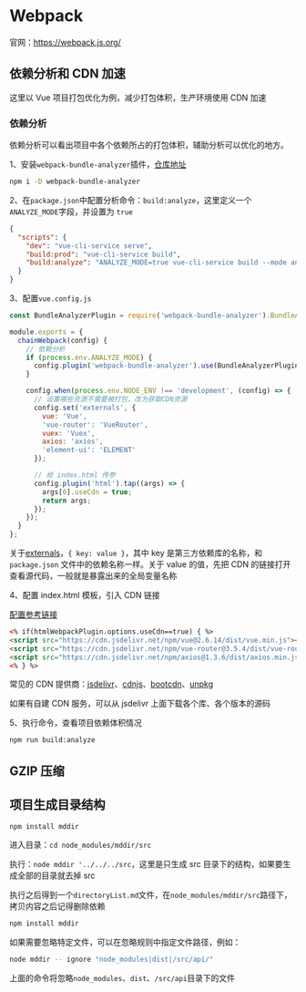 # Webpack

官网：<https://webpack.js.org/>

## 依赖分析和 CDN 加速

这里以 Vue 项目打包优化为例，减少打包体积，生产环境使用 CDN 加速

### 依赖分析

依赖分析可以看出项目中各个依赖所占的打包体积，辅助分析可以优化的地方。

1、安装`webpack-bundle-analyzer`插件，[仓库地址](https://github.com/webpack-contrib/webpack-bundle-analyzer)

```sh
npm i -D webpack-bundle-analyzer
```

2、在`package.json`中配置分析命令：`build:analyze`，这里定义一个`ANALYZE_MODE`字段，并设置为 `true`

```json
{
  "scripts": {
    "dev": "vue-cli-service serve",
    "build:prod": "vue-cli-service build",
    "build:analyze": "ANALYZE_MODE=true vue-cli-service build --mode analyze"
  }
}
```

3、配置`vue.config.js`

```js
const BundleAnalyzerPlugin = require('webpack-bundle-analyzer').BundleAnalyzerPlugin;

module.exports = {
  chainWebpack(config) {
    // 依赖分析
    if (process.env.ANALYZE_MODE) {
      config.plugin('webpack-bundle-analyzer').use(BundleAnalyzerPlugin);
    }

    config.when(process.env.NODE_ENV !== 'development', (config) => {
      // 设置哪些资源不需要被打包，改为获取CDN资源
      config.set('externals', {
        vue: 'Vue',
        'vue-router': 'VueRouter',
        vuex: 'Vuex',
        axios: 'axios',
        'element-ui': 'ELEMENT'
      });

      // 给 index.html 传参
      config.plugin('html').tap((args) => {
        args[0].useCdn = true;
        return args;
      });
    });
  }
};
```

关于[externals](https://webpack.js.org/configuration/externals/#root)，`{ key: value }`，其中 key 是第三方依赖库的名称，和`package.json` 文件中的依赖名称一样。关于 value 的值，先把 CDN 的链接打开查看源代码，一般就是暴露出来的全局变量名称

4、配置 index.html 模板，引入 CDN 链接

[配置参考链接](https://cli.vuejs.org/zh/guide/html-and-static-assets.html)

```html
<% if(htmlWebpackPlugin.options.useCdn==true) { %>
<script src="https://cdn.jsdelivr.net/npm/vue@2.6.14/dist/vue.min.js"></script>
<script src="https://cdn.jsdelivr.net/npm/vue-router@3.5.4/dist/vue-router.global.min.js"></script>
<script src="https://cdn.jsdelivr.net/npm/axios@1.3.6/dist/axios.min.js"></script>
<% } %>
```

常见的 CDN 提供商：[jsdelivr](https://www.jsdelivr.com/)、[cdnjs](https://cdnjs.com/libraries)、[bootcdn](https://www.bootcdn.cn/)、[unpkg](https://unpkg.com/)

如果有自建 CDN 服务，可以从 jsdelivr 上面下载各个库、各个版本的源码

5、执行命令，查看项目依赖体积情况

```sh
npm run build:analyze
```

## GZIP 压缩

## 项目生成目录结构

```sh
npm install mddir
```

进入目录：`cd node_modules/mddir/src`

执行：`node mddir '../../../src`，这里是只生成 src 目录下的结构，如果要生成全部的目录就去掉 src

执行之后得到一个`directoryList.md`文件，在`node_modules/mddir/src`路径下，
拷贝内容之后记得删除依赖

```sh
npm install mddir
```

如果需要忽略特定文件，可以在忽略规则中指定文件路径，例如：

```sh
node mddir -- ignore "node_modules|dist|/src/api/"
```

上面的命令将忽略`node_modules`、`dist`、`/src/api`目录下的文件

##
